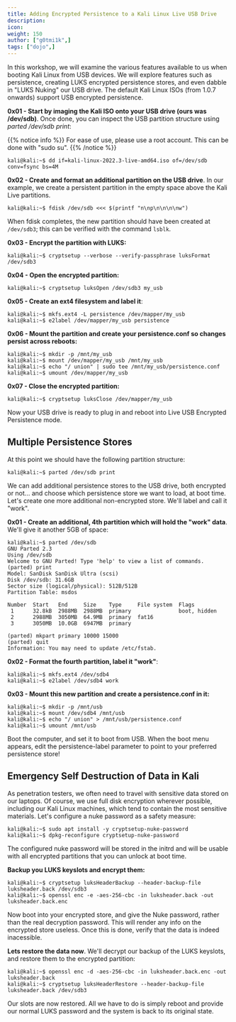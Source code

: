```yaml
---
title: Adding Encrypted Persistence to a Kali Linux Live USB Drive
description:
icon:
weight: 150
author: ["g0tmi1k",]
tags: ["dojo",]
---
```


In this workshop, we will examine the various features available to us when booting Kali Linux from USB devices. We will explore features such as persistence, creating LUKS encrypted persistence stores, and even dabble in "LUKS Nuking" our USB drive. The default Kali Linux ISOs (from 1.0.7 onwards) support USB encrypted persistence.

**0x01 - Start by imaging the Kali ISO onto your USB drive (ours was /dev/sdb)**. Once done, you can inspect the USB partition structure using _parted /dev/sdb print_:

{{% notice info %}}
For ease of use, please use a root account. This can be done with "sudo su".
{{% /notice %}}

```console
kali@kali:~$ dd if=kali-linux-2022.3-live-amd64.iso of=/dev/sdb conv=fsync bs=4M
```

**0x02 - Create and format an additional partition on the USB drive**. In our example, we create a persistent partition in the empty space above the Kali Live partitions.

```console
kali@kali:~$ fdisk /dev/sdb <<< $(printf "n\np\n\n\n\nw")
```

When fdisk completes, the new partition should have been created at `/dev/sdb3`; this can be verified with the command `lsblk`.

**0x03 - Encrypt the partition with LUKS:**

```console
kali@kali:~$ cryptsetup --verbose --verify-passphrase luksFormat /dev/sdb3
```

**0x04 - Open the encrypted partition:**

```console
kali@kali:~$ cryptsetup luksOpen /dev/sdb3 my_usb
```

**0x05 - Create an ext4 filesystem and label it**:

```console
kali@kali:~$ mkfs.ext4 -L persistence /dev/mapper/my_usb
kali@kali:~$ e2label /dev/mapper/my_usb persistence
```

**0x06 - Mount the partition and create your persistence.conf so changes persist across reboots:**

```console
kali@kali:~$ mkdir -p /mnt/my_usb
kali@kali:~$ mount /dev/mapper/my_usb /mnt/my_usb
kali@kali:~$ echo "/ union" | sudo tee /mnt/my_usb/persistence.conf
kali@kali:~$ umount /dev/mapper/my_usb
```

**0x07 - Close the encrypted partition:**

```console
kali@kali:~$ cryptsetup luksClose /dev/mapper/my_usb
```

Now your USB drive is ready to plug in and reboot into Live USB Encrypted Persistence mode.

## Multiple Persistence Stores

At this point we should have the following partition structure:

```console
kali@kali:~$ parted /dev/sdb print
```

We can add additional persistence stores to the USB drive, both encrypted or not... and choose which persistence store we want to load, at boot time. Let's create one more additional non-encrypted store. We'll label and call it "work".

**0x01 - Create an additional, 4th partition which will hold the "work" data**. We'll give it another 5GB of space:

```console
kali@kali:~$ parted /dev/sdb
GNU Parted 2.3
Using /dev/sdb
Welcome to GNU Parted! Type 'help' to view a list of commands.
(parted) print
Model: SanDisk SanDisk Ultra (scsi)
Disk /dev/sdb: 31.6GB
Sector size (logical/physical): 512B/512B
Partition Table: msdos

Number  Start   End     Size    Type     File system  Flags
 1      32.8kB  2988MB  2988MB  primary               boot, hidden
 2      2988MB  3050MB  64.9MB  primary  fat16
 3      3050MB  10.0GB  6947MB  primary

(parted) mkpart primary 10000 15000
(parted) quit
Information: You may need to update /etc/fstab.
```

**0x02 - Format the fourth partition, label it "work"**:

```console
kali@kali:~$ mkfs.ext4 /dev/sdb4
kali@kali:~$ e2label /dev/sdb4 work
```

**0x03 - Mount this new partition and create a persistence.conf in it:**

```console
kali@kali:~$ mkdir -p /mnt/usb
kali@kali:~$ mount /dev/sdb4 /mnt/usb
kali@kali:~$ echo "/ union" > /mnt/usb/persistence.conf
kali@kali:~$ umount /mnt/usb
```

Boot the computer, and set it to boot from USB. When the boot menu appears, edit the persistence-label parameter to point to your preferred persistence store!

## Emergency Self Destruction of Data in Kali

As penetration testers, we often need to travel with sensitive data stored on our laptops. Of course, we use full disk encryption wherever possible, including our Kali Linux machines, which tend to contain the most sensitive materials. Let's configure a nuke password as a safety measure:

```console
kali@kali:~$ sudo apt install -y cryptsetup-nuke-password
kali@kali:~$ dpkg-reconfigure cryptsetup-nuke-password
```

The configured nuke password will be stored in the initrd and will be usable with all encrypted partitions that you can unlock at boot time.

**Backup you LUKS keyslots and encrypt them:**

```console
kali@kali:~$ cryptsetup luksHeaderBackup --header-backup-file luksheader.back /dev/sdb3
kali@kali:~$ openssl enc -e -aes-256-cbc -in luksheader.back -out luksheader.back.enc
```

Now boot into your encrypted store, and give the Nuke password, rather than the real decryption password. This will render any info on the encrypted store useless. Once this is done, verify that the data is indeed inacessible.

**Lets restore the data now**. We'll decrypt our backup of the LUKS keyslots, and restore them to the encrypted partition:

```console
kali@kali:~$ openssl enc -d -aes-256-cbc -in luksheader.back.enc -out luksheader.back
kali@kali:~$ cryptsetup luksHeaderRestore --header-backup-file luksheader.back /dev/sdb3
```

Our slots are now restored. All we have to do is simply reboot and provide our normal LUKS password and the system is back to its original state.
